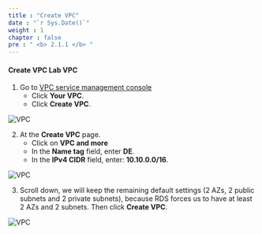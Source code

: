 ```yaml
---
title : "Create VPC"
date : "`r Sys.Date()`"
weight : 1
chapter : false
pre : " <b> 2.1.1 </b> "
---
```



#### Create VPC **Lab VPC**
1. Go to [VPC service management console](https://console.aws.amazon.com/vpc/home)
   + Click **Your VPC**.
   + Click **Create VPC**.

![VPC](/images/2.prerequisite/01-createvpc.png)

2. At the **Create VPC** page.
   + Click on **VPC and more**
   + In the **Name tag** field, enter **DE**.
   + In the **IPv4 CIDR** field, enter: **10.10.0.0/16**.

![VPC](/images/2.prerequisite/02-set_VPC_name.png)

3. Scroll down, we will keep the remaining default settings (2 AZs, 2 public subnets and 2 private subnets), because RDS forces us to have at least 2 AZs and 2 subnets. Then click **Create VPC**.

![VPC](/images/2.prerequisite/03-set_num_AZs.png)